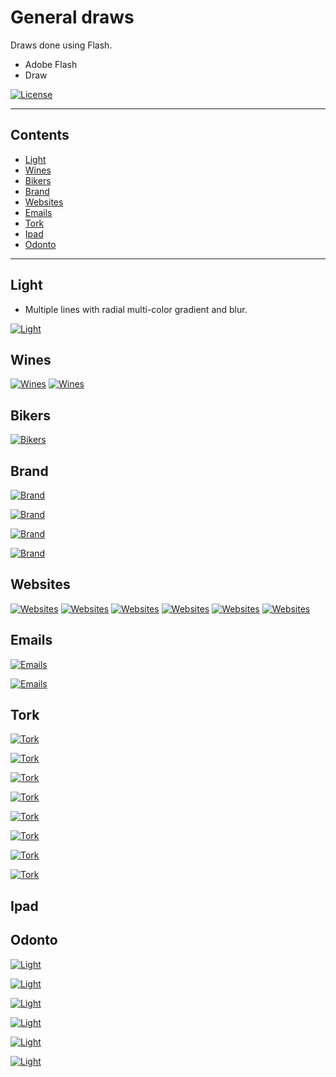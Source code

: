 # General draws
Draws done using Flash.

- Adobe Flash
- Draw

[![License](http://img.shields.io/:license-mit-blue.svg?style=flat-square)](http://badges.mit-license.org)

---

## Contents

- [Light](#light)
- [Wines](#wines)
- [Bikers](#bikers)
- [Brand](#brand)
- [Websites](#websites)
- [Emails](#emails)
- [Tork](#arm)
- [Ipad](#iPad)
- [Odonto](#odonto)

---

## Light 

- Multiple lines with radial multi-color gradient and blur.

[![Light](https://github.com/jonasgozdecki/draws/blob/master/light.png)]()

## Wines

[![Wines](https://github.com/jonasgozdecki/draws/blob/master/aurora1.png)]()
[![Wines](https://github.com/jonasgozdecki/draws/blob/master/aurora2.png)]()

## Bikers

[![Bikers](https://github.com/jonasgozdecki/draws/blob/master/bikers.png)]()

## Brand

[![Brand](https://github.com/jonasgozdecki/draws/blob/master/brand_gestor.png)]()

[![Brand](https://github.com/jonasgozdecki/draws/blob/master/servitrine.png)]()

[![Brand](https://github.com/jonasgozdecki/draws/blob/master/mobdesk.png)]()

[![Brand](https://github.com/jonasgozdecki/draws/blob/master/s1.png)]()

## Websites

[![Websites](https://github.com/jonasgozdecki/draws/blob/master/ex.png)]()
[![Websites](https://github.com/jonasgozdecki/draws/blob/master/index.png)]()
[![Websites](https://github.com/jonasgozdecki/draws/blob/master/index2_Lw.png)]()
[![Websites](https://github.com/jonasgozdecki/draws/blob/master/MAFRO.png)]()
[![Websites](https://github.com/jonasgozdecki/draws/blob/master/textures.png)]()
[![Websites](https://github.com/jonasgozdecki/draws/blob/master/component.png)]()


## Emails

[![Emails](https://github.com/jonasgozdecki/draws/blob/master/mail_hcl.png)]()

[![Emails](https://github.com/jonasgozdecki/draws/blob/master/Integrator_malaEN.png)]()


## Tork

[![Tork](https://github.com/jonasgozdecki/draws/blob/master/card_tork.png)]()

[![Tork](https://github.com/jonasgozdecki/draws/blob/master/tork_work.png)]()

[![Tork](https://github.com/jonasgozdecki/draws/blob/master/p3.png)]()

[![Tork](https://github.com/jonasgozdecki/draws/blob/master/p2.png)]()

[![Tork](https://github.com/jonasgozdecki/draws/blob/master/KERS_liquid.png)]()

[![Tork](https://github.com/jonasgozdecki/draws/blob/master/TORK_V4.png)]()

[![Tork](https://github.com/jonasgozdecki/draws/blob/master/tork_valves_v2.png)]()

[![Tork](https://github.com/jonasgozdecki/draws/blob/master/tork_valves_v2a.png)]()



## Ipad


## Odonto

[![Light](https://github.com/jonasgozdecki/draws/blob/master/odonto/odonto1.png)]()

[![Light](https://github.com/jonasgozdecki/draws/blob/master/odonto/odonto2.png)]()

[![Light](https://github.com/jonasgozdecki/draws/blob/master/odonto/odonto3.png)]()

[![Light](https://github.com/jonasgozdecki/draws/blob/master/odonto/odonto4.png)]()

[![Light](https://github.com/jonasgozdecki/draws/blob/master/odonto/odonto5.png)]()

[![Light](https://github.com/jonasgozdecki/draws/blob/master/odonto/odonto6.png)]()

